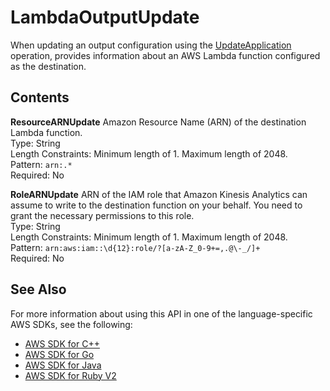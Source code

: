 # LambdaOutputUpdate<a name="API_LambdaOutputUpdate"></a>

When updating an output configuration using the [UpdateApplication](API_UpdateApplication.md) operation, provides information about an AWS Lambda function configured as the destination\.

## Contents<a name="API_LambdaOutputUpdate_Contents"></a>

 **ResourceARNUpdate**   <a name="analytics-Type-LambdaOutputUpdate-ResourceARNUpdate"></a>
Amazon Resource Name \(ARN\) of the destination Lambda function\.  
Type: String  
Length Constraints: Minimum length of 1\. Maximum length of 2048\.  
Pattern: `arn:.*`   
Required: No

 **RoleARNUpdate**   <a name="analytics-Type-LambdaOutputUpdate-RoleARNUpdate"></a>
ARN of the IAM role that Amazon Kinesis Analytics can assume to write to the destination function on your behalf\. You need to grant the necessary permissions to this role\.   
Type: String  
Length Constraints: Minimum length of 1\. Maximum length of 2048\.  
Pattern: `arn:aws:iam::\d{12}:role/?[a-zA-Z_0-9+=,.@\-_/]+`   
Required: No

## See Also<a name="API_LambdaOutputUpdate_SeeAlso"></a>

For more information about using this API in one of the language\-specific AWS SDKs, see the following:
+  [AWS SDK for C\+\+](http://docs.aws.amazon.com/goto/SdkForCpp/kinesisanalytics-2015-08-14/LambdaOutputUpdate) 
+  [AWS SDK for Go](http://docs.aws.amazon.com/goto/SdkForGoV1/kinesisanalytics-2015-08-14/LambdaOutputUpdate) 
+  [AWS SDK for Java](http://docs.aws.amazon.com/goto/SdkForJava/kinesisanalytics-2015-08-14/LambdaOutputUpdate) 
+  [AWS SDK for Ruby V2](http://docs.aws.amazon.com/goto/SdkForRubyV2/kinesisanalytics-2015-08-14/LambdaOutputUpdate) 